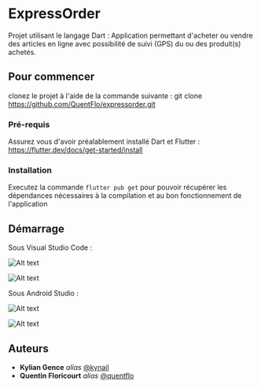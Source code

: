 # ExpressOrder

Projet utilisant le langage Dart : Application permettant d'acheter ou vendre des articles en ligne avec possibilité de suivi (GPS) du ou des produit(s) achetés.

## Pour commencer

clonez le projet à l'aide de la commande suivante : git clone https://github.com/QuentFlo/expressorder.git

### Pré-requis

Assurez vous d'avoir préalablement installé Dart et Flutter : https://flutter.dev/docs/get-started/install

### Installation

Executez la commande ``flutter pub get`` pour pouvoir récupérer les dépendances nécessaires à la compilation et au bon fonctionnement de l'application


## Démarrage

Sous Visual Studio Code :

![Alt text](https://drive.google.com/file/d/14OWeIyqlVM9K8FQSh0Ehg-tHTg_adWFS/view?usp=sharing )

![Alt text](https://drive.google.com/file/d/1JHJ1CvRz8Nn_QV2T1_eBNGd6J7TouQdZ/view?usp=sharing )


Sous Android Studio :

![Alt text](https://drive.google.com/file/d/1FB2R4VgSHyVnVCCTyPH9HXLeO7ERbA1w/view?usp=sharing )

![Alt text](https://drive.google.com/file/d/1m_HEZcj6nWUi61hDMWV8Ga99PwWaIYm7/view?usp=sharing )

## Auteurs

* **Kylian Gence** _alias_ [@kynail](https://github.com/kynail)
* **Quentin Floricourt** _alias_ [@quentflo](https://github.com/QuentFlo)

